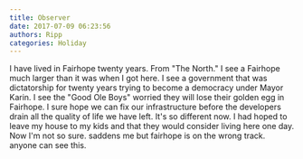 ```yaml
---
title: Observer
date: 2017-07-09 06:23:56
authors: Ripp
categories: Holiday
---
```


 I have lived in Fairhope twenty years. From "The North." I see a Fairhope much larger than it was when I got here. I see a government that was dictatorship for twenty years trying to become a democracy under Mayor Karin. I see the "Good Ole Boys" worried they will lose their golden egg in Fairhope. I sure hope we can fix our infrastructure before the developers drain all the quality of life we have left. It's so different now. I had hoped to leave my house to my kids and that they would consider living here one day. Now I'm not so sure. saddens me but fairhope is on the wrong track. anyone can see this.